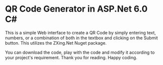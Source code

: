# QR Code Generator in ASP.Net 6.0 C#

This is a simple Web interface to create a QR Code by simply entering text, numbers, or a combination of both in the textbox and clicking on the Submit button. This utilizes the ZXing.Net Nuget package.  

You can download the code, play with the code and modify it according to your project's requirement. Thank you for reading. Happy coding.
